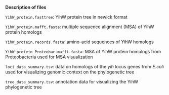 **Description of files**

`YihW_protein.fasttree`: YihW protein tree in newick format

`YihW_protein.mafft.fasta`: multiple sequence alignment (MSA) of YihW protein homologs

`YihW_protein.records.fasta`: amino-acid sequences of YihW homologs

`YihW_protein_Proteobac.mafft.fasta`: MSA of YihW protein homologs from Proteobacteria used for MSA visualization

`loci_data_summary.tsv`: data on homologs of the _yih_ locus genes from _E.coli_ used for visualizing genomic context on the phylogenetic tree

`tree_data_summary.tsv`: annotation data for visualizing the YihW phylogenetic tree
